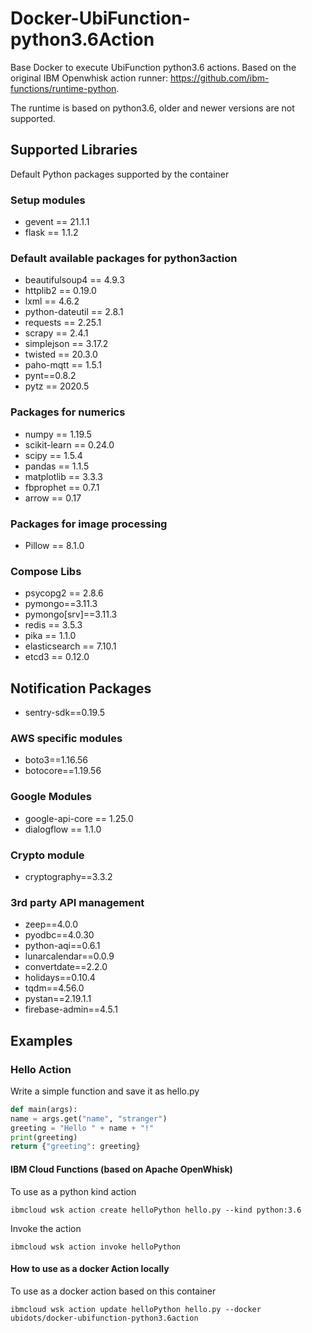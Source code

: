 # Docker-UbiFunction-python3.6Action
Base Docker to execute UbiFunction python3.6 actions. Based on the original IBM Openwhisk action runner: https://github.com/ibm-functions/runtime-python.

The runtime is based on python3.6, older and newer versions are not supported.

## Supported Libraries

Default Python packages supported by the container

### Setup modules

* gevent == 21.1.1
* flask == 1.1.2

### Default available packages for python3action

* beautifulsoup4 == 4.9.3
* httplib2 == 0.19.0
* lxml == 4.6.2
* python-dateutil == 2.8.1
* requests == 2.25.1
* scrapy == 2.4.1
* simplejson == 3.17.2
* twisted == 20.3.0
* paho-mqtt == 1.5.1
* pynt==0.8.2
* pytz == 2020.5

### Packages for numerics

* numpy == 1.19.5
* scikit-learn == 0.24.0
* scipy == 1.5.4
* pandas == 1.1.5
* matplotlib == 3.3.3
* fbprophet == 0.7.1
* arrow == 0.17

### Packages for image processing

* Pillow == 8.1.0

### Compose Libs

* psycopg2 == 2.8.6
* pymongo==3.11.3
* pymongo[srv]==3.11.3
* redis == 3.5.3
* pika == 1.1.0
* elasticsearch == 7.10.1
* etcd3 == 0.12.0

## Notification Packages

* sentry-sdk==0.19.5

### AWS specific modules

* boto3==1.16.56
* botocore==1.19.56

### Google Modules

* google-api-core == 1.25.0
* dialogflow == 1.1.0

### Crypto module

* cryptography==3.3.2

### 3rd party API management

* zeep==4.0.0
* pyodbc==4.0.30
* python-aqi==0.6.1
* lunarcalendar==0.0.9
* convertdate==2.2.0
* holidays==0.10.4
* tqdm==4.56.0
* pystan==2.19.1.1
* firebase-admin==4.5.1


## Examples

### Hello Action

Write a simple function and save it as hello.py

```py
def main(args):
name = args.get("name", "stranger")
greeting = "Hello " + name + "!"
print(greeting)
return {"greeting": greeting}
```

#### IBM Cloud Functions (based on Apache OpenWhisk)

To use as a python kind action

```
ibmcloud wsk action create helloPython hello.py --kind python:3.6
```

Invoke the action

```
ibmcloud wsk action invoke helloPython
```

#### How to use as a docker Action locally
To use as a docker action based on this container

```
ibmcloud wsk action update helloPython hello.py --docker ubidots/docker-ubifunction-python3.6action
```
